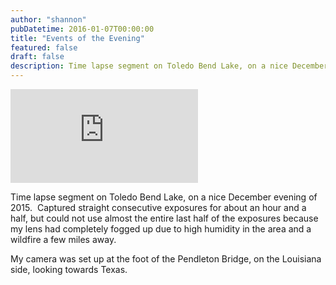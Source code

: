 ```yaml
---
author: "shannon"
pubDatetime: 2016-01-07T00:00:00
title: "Events of the Evening"
featured: false
draft: false
description: Time lapse segment on Toledo Bend Lake, on a nice December evening of 2015.  Captured straight consecutive exposures for about an hour and a half, but could not use almost the entire last half of the exposures because my lens had completely fogged up due to high humidity in the area and a wildfire a few miles away.
---
```

<iframe class="w-full aspect-video" src="https://www.youtube.com/embed/ruXe2CW1o7M" title="YouTube video player" frameborder="0" allow="accelerometer; autoplay; clipboard-write; encrypted-media; gyroscope; picture-in-picture; web-share" allowfullscreen></iframe>

Time lapse segment on Toledo Bend Lake, on a nice December evening of 2015.  Captured straight consecutive exposures for about an hour and a half, but could not use almost the entire last half of the exposures because my lens had completely fogged up due to high humidity in the area and a wildfire a few miles away.

My camera was set up at the foot of the Pendleton Bridge, on the Louisiana side, looking towards Texas.